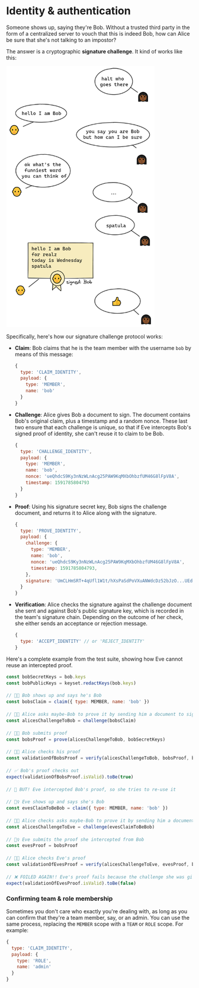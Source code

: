# Identity & authentication

Someone shows up, saying they're Bob. Without a trusted third party in the form of a centralized
server to vouch that this is indeed Bob, how can Alice be sure that she's not talking to an
impostor?

The answer is a cryptographic **signature challenge**. It kind of works like this:

<img src='../../docs/img/sigchallenge.png' width='400' />

Specifically, here's how our signature challenge protocol works:

- **Claim**: Bob claims that he is the team member with the username `bob` by means of this message:

  ```js
  {
    type: 'CLAIM_IDENTITY',
    payload: {
      type: 'MEMBER',
      name: 'bob'
    }
  }
  ```

- **Challenge**: Alice gives Bob a document to sign. The document contains Bob's original claim,
  plus a timestamp and a random nonce. These last two ensure that each challenge is unique, so that
  if Eve intercepts Bob's signed proof of identity, she can't reuse it to claim to be Bob.

  ```js
  {
    type: 'CHALLENGE_IDENTITY',
    payload: {
      type: 'MEMBER',
      name: 'bob',
      nonce: 'ueQhdcS9Ky3nNzWLnAcg25PAW9KqMXbOhbzfUM46G8lFpV8A',
      timestamp: 1591785804793
    }
  }
  ```

- **Proof**: Using his signature secret key, Bob signs the challenge document, and returns it to
  Alice along with the signature.

  ```js
  {
    type: 'PROVE_IDENTITY',
    payload: {
      challenge: {
        type: 'MEMBER',
        name: 'bob',
        nonce: 'ueQhdcS9Ky3nNzWLnAcg25PAW9KqMXbOhbzfUM46G8lFpV8A',
        timestamp: 1591785804793,
      },
      signature: 'UmCLHmSRT+4qUfl1W1t/hXsPaSdPoVXuANWdcDz52bJzO...UEdN9bZ=='
    }
  }
  ```

- **Verification**: Alice checks the signature against the challenge document she sent and against
  Bob's public signature key, which is recorded in the team's signature chain. Depending on the
  outcome of her check, she either sends an acceptance or rejection message.

  ```js
  {
    type: 'ACCEPT_IDENTITY' // or 'REJECT_IDENTITY'
  }
  ```

Here's a complete example from the test suite, showing how Eve cannot reuse an intercepted proof.

```js
const bobSecretKeys = bob.keys
const bobPublicKeys = keyset.redactKeys(bob.keys)

// 👨‍🦲 Bob shows up and says he's Bob
const bobsClaim = claim({ type: MEMBER, name: 'bob' })

// 👩🏾 Alice asks maybe-Bob to prove it by sending him a document to sign
const alicesChallengeToBob = challenge(bobsClaim)

// 👨‍🦲 Bob submits proof
const bobsProof = prove(alicesChallengeToBob, bobSecretKeys)

// 👩🏾 Alice checks his proof
const validationOfBobsProof = verify(alicesChallengeToBob, bobsProof, bobPublicKeys)

// ✅ Bob's proof checks out
expect(validationOfBobsProof.isValid).toBe(true)

// 👀 BUT! Eve intercepted Bob's proof, so she tries to re-use it

// 🦹‍♀️ Eve shows up and says she's Bob
const evesClaimToBeBob = claim({ type: MEMBER, name: 'bob' })

// 👩🏾 Alice checks asks maybe-Bob to prove it by sending him a document to sign
const alicesChallengeToEve = challenge(evesClaimToBeBob)

// 🦹‍♀️ Eve submits the proof she intercepted from Bob
const evesProof = bobsProof

// 👩🏾 Alice checks Eve's proof
const validationOfEvesProof = verify(alicesChallengeToEve, evesProof, bobPublicKeys)

// ❌ FOILED AGAIN!! Eve's proof fails because the challenge she was given is different
expect(validationOfEvesProof.isValid).toBe(false)
```

### Confirming team & role membership

Sometimes you don't care who exactly you're dealing with, as long as you can confirm that they're a
team member, say, or an admin. You can use the same process, replacing the `MEMBER` scope with a
`TEAM` or `ROLE` scope. For example:

```js
{
  type: 'CLAIM_IDENTITY',
  payload: {
    type: 'ROLE',
    name: 'admin'
  }
}
```
